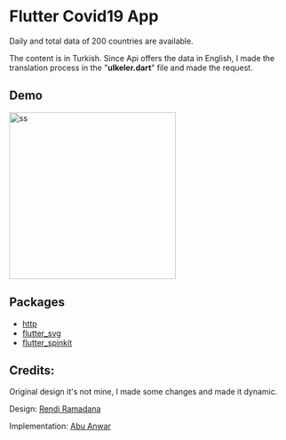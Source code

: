 # Flutter Covid19 App
  
Daily and total data of 200 countries are available.

The content is in Turkish. Since Api offers the data in English, I made the translation process in the "**ulkeler.dart**" file and made the request.

## Demo
<img  src="https://user-images.githubusercontent.com/47374969/80651098-e6720a80-8a7d-11ea-8ea6-d24125d153a3.gif" alt="ss" width="300"/><br>


## Packages 
- [http](https://pub.dev/packages/http)
 - [flutter_svg](https://pub.dev/packages/flutter_svg)
 - [flutter_spinkit](https://pub.dev/packages/flutter_spinkit)

## Credits:
Original design it's not mine, I made some changes and made it dynamic.

Design:
[Rendi Ramadana](https://www.uplabs.com/posts/coronavirus-information-concept)


Implementation:
[Abu Anwar](https://github.com/abuanwar072/Covid-19-Flutter-UI)
